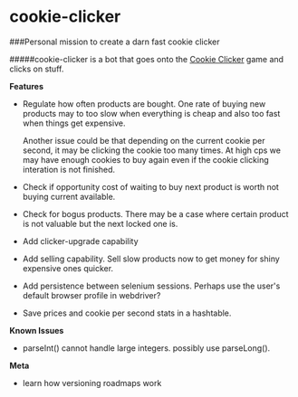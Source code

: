 cookie-clicker
==============

###Personal mission to create a darn fast cookie clicker

#####cookie-clicker is a bot that goes onto the <a href="http://orteil.dashnet.org/cookieclicker/">Cookie Clicker</a> game and clicks on stuff.

<b>Features</b>
- Regulate how often products are bought. One rate of buying new products may to too slow when everything is cheap and also too fast when things get expensive.
	
	Another issue could be that depending on the current cookie per second, it may be clicking the cookie too many times. At high cps we may have enough cookies to buy again even if the cookie clicking interation is not finished.
- Check if opportunity cost of waiting to buy next product is worth not buying current available.
- Check for bogus products. There may be a case where certain product is not valuable but the next locked one is. 
- Add clicker-upgrade capability
- Add selling capability. Sell slow products now to get money for shiny expensive ones quicker.
- Add persistence between selenium sessions. Perhaps use the user's default browser profile in webdriver?
- Save prices and cookie per second stats in a hashtable.

<b>Known Issues</b>
- parseInt() cannot handle large integers. possibly use parseLong().

<b>Meta</b>
- learn how versioning roadmaps work
